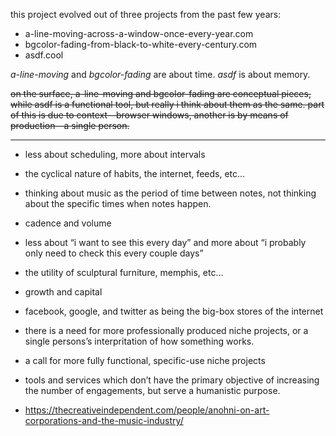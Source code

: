 this project evolved out of three projects from the past few years:

- a-line-moving-across-a-window-once-every-year.com
- bgcolor-fading-from-black-to-white-every-century.com
- asdf.cool

*a-line-moving* and *bgcolor-fading* are about time. *asdf* is about memory.

~~on the surface, a-line-moving and bgcolor-fading are conceptual pieces, while asdf is a functional tool, but really i think about them as the same. part of this is due to context—browser windows, another is by means of production—a single person.~~

---

- less about scheduling, more about intervals
- the cyclical nature of habits, the internet, feeds, etc...
- thinking about music as the period of time between notes,
  not thinking about the specific times when notes happen.
- cadence and volume
- less about “i want to see this every day” and more about “i probably only need to check this every couple days”
- the utility of sculptural furniture, memphis, etc…
- growth and capital
- facebook, google, and twitter as being the big-box stores of the internet
- there is a need for more professionally produced niche projects, or a single persons’s interpritation of how something works.
- a call for more fully functional, specific-use niche projects
- tools and services which don’t have the primary objective of increasing the number of engagements, but serve a humanistic purpose.

- https://thecreativeindependent.com/people/anohni-on-art-corporations-and-the-music-industry/